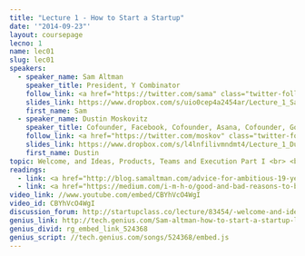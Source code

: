 ```yaml
---
title: "Lecture 1 - How to Start a Startup"
date: '"2014-09-23"'
layout: coursepage
lecno: 1
name: lec01
slug: lec01
speakers:
  - speaker_name: Sam Altman
    speaker_title: President, Y Combinator
    follow_link: <a href="https://twitter.com/sama" class="twitter-follow-button" data-show-count="false" data-show-screen-name="true">Follow @sama</a>
    slides_link: https://www.dropbox.com/s/uio0cep4a2454ar/Lecture_1_Sam.pdf?dl=0
    first_name: Sam
  - speaker_name: Dustin Moskovitz
    speaker_title: Cofounder, Facebook, Cofounder, Asana, Cofounder, Good Ventures
    follow_link: <a href="https://twitter.com/moskov" class="twitter-follow-button" data-show-count="false" data-show-screen-name="true">Follow @moskov</a>
    slides_link: https://www.dropbox.com/s/l4lnfilivmndmt4/Lecture_1_Dustin.pdf?dl=0
    first_name: Dustin
topic: Welcome, and Ideas, Products, Teams and Execution Part I <br> <br> Why to Start a Startup
readings:
  - link: <a href="http://blog.samaltman.com/advice-for-ambitious-19-year-olds">Advice for Ambitious 19 year olds</a> by Sam Altman
  - link: <a href="https://medium.com/i-m-h-o/good-and-bad-reasons-to-become-an-entrepreneur-decf0766de8d">Good and Bad Reasons to Become an Entrepreneur</a> by Dustin Moskovitz
video_link: //www.youtube.com/embed/CBYhVcO4WgI
video_id: CBYhVcO4WgI
discussion_forum: http://startupclass.co/lecture/83454/-welcome-and-ideas-products-teams-and-execution-part-ibr
genius_link: http://tech.genius.com/Sam-altman-how-to-start-a-startup-lecture-1-annotated
genius_divid: rg_embed_link_524368
genius_script: //tech.genius.com/songs/524368/embed.js
---
```

